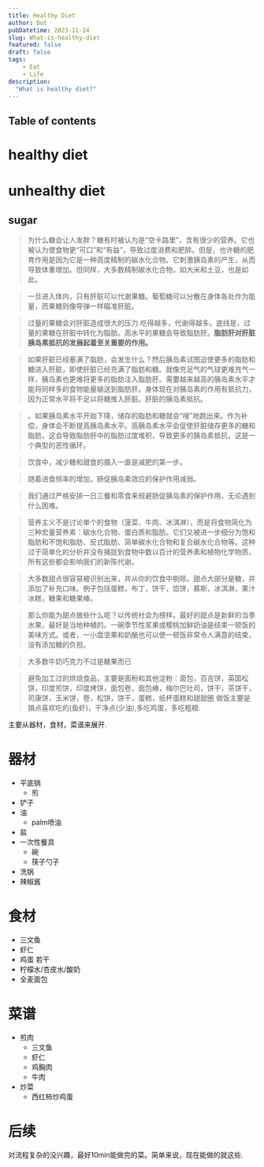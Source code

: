 ```yaml
---
title: Healthy Diet
author: Dot
pubDatetime: 2023-11-24
slug: What-is-healthy-diet
featured: false
draft: false
tags:
    - Eat
    - Life
description:
  "What is healthy diet?"
---
```

## Table of contents
# healthy diet


# unhealthy diet

## sugar

> 为什么糖会让人发胖？糖有时被认为是“空卡路里”，含有很少的营养。它也被认为使食物更“可口”和“有益”，导致过度消费和肥胖。但是，也许糖的肥育作用是因为它是一种高度精制的碳水化合物。它刺激胰岛素的产生，从而导致体重增加。但同样，大多数精制碳水化合物，如大米和土豆，也是如此。

> 一旦进入体内，只有肝脏可以代谢果糖。葡萄糖可以分散在身体各处作为能量，而果糖则像导弹一样瞄准肝脏。

> 过量的果糖会对肝脏造成很大的压力.吃得越多，代谢得越多。底线是，过量的果糖在肝脏中转化为脂肪。高水平的果糖会导致脂肪肝。**脂肪肝对肝脏胰岛素抵抗的发展起着至关重要的作用。**

> 如果肝脏已经塞满了脂肪，会发生什么？然后胰岛素试图迫使更多的脂肪和糖进入肝脏，即使肝脏已经充满了脂肪和糖。就像充足气的气球更难充气一样，胰岛素也更难将更多的脂肪注入脂肪肝。需要越来越高的胰岛素水平才能将同样多的食物能量输送到脂肪肝。身体现在对胰岛素的作用有抵抗力，因为正常水平将不足以将糖推入肝脏。肝脏的胰岛素抵抗。

> 。如果胰岛素水平开始下降，储存的脂肪和糖就会“嗖”地跑出来。作为补偿，身体会不断提高胰岛素水平。高胰岛素水平会促使肝脏储存更多的糖和脂肪，这会导致脂肪肝中的脂肪过度堆积，导致更多的胰岛素抵抗，这是一个典型的恶性循环。

> 饮食中，减少糖和甜食的摄入一直是减肥的第一步。

> 随着进食频率的增加，肠促胰岛素效应的保护作用减弱。

> 我们通过严格安排一日三餐和零食来规避肠促胰岛素的保护作用，无论遇到什么困难。

> 营养主义不是讨论单个的食物（菠菜、牛肉、冰淇淋），而是将食物简化为三种宏量营养素：碳水化合物、蛋白质和脂肪。它们又被进一步细分为饱和脂肪和不饱和脂肪、反式脂肪、简单碳水化合物和复合碳水化合物等。这种过于简单化的分析并没有捕捉到食物中数以百计的营养素和植物化学物质，所有这些都会影响我们的新陈代谢。

> 大多数甜点很容易被识别出来，并从你的饮食中剔除。甜点大部分是糖，并添加了补充口味。例子包括蛋糕，布丁，饼干，馅饼，慕斯，冰淇淋，果汁冰糕，糖果和糖果棒。

> 那么你能为甜点做些什么呢？以传统社会为榜样。最好的甜点是新鲜的当季水果，最好是当地种植的。一碗季节性浆果或樱桃加鲜奶油是结束一顿饭的美味方式。或者，一小盘坚果和奶酪也可以使一顿饭非常令人满意的结束，没有添加糖的负担。

> 大多数牛奶巧克力不过是糖果而已

> 避免加工过的烘焙食品，主要是面粉和其他淀粉：面包，百吉饼，英国松饼，印度煎饼，印度烤饼，面包卷，面包棒，梅尔巴吐司，饼干，茶饼干，司康饼，玉米饼，卷，松饼，饼干，蛋糕，纸杯蛋糕和甜甜圈
做饭主要是 搞点喜欢吃的(鱼虾)，干净点(少油),多吃鸡蛋，多吃粗粮.

主要从器材，食材，菜谱来展开.

# 器材
- 平底锅
  - 煎
- 铲子
- 油
  - palm喷油
- 盐
- 一次性餐具
  - 碗
  - 筷子勺子
- 洗锅
- 辣椒酱

# 食材
- 三文鱼
- 虾仁
- 鸡蛋 若干
- 柠檬水/杏皮水/酸奶
- 全麦面包

# 菜谱

- 煎肉
  - 三文鱼
  - 虾仁
  - 鸡胸肉
  - 牛肉
- 炒菜
  - 西红柿炒鸡蛋

# 后续

对流程复杂的没兴趣，最好10min能做完的菜。简单来说，现在能做的就这些.

